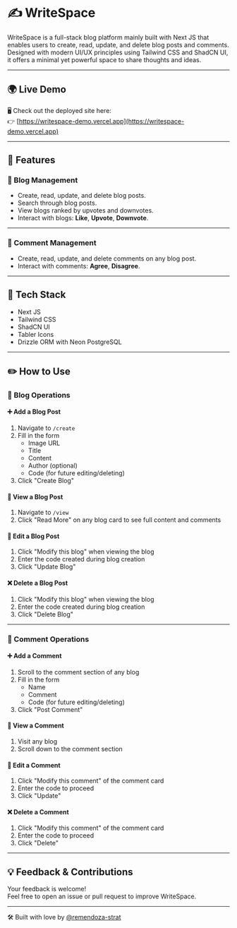 # ✍️ WriteSpace

WriteSpace is a full-stack blog platform mainly built with Next JS that enables users to create, read, update, and delete blog posts and comments. Designed with modern UI/UX principles using Tailwind CSS and ShadCN UI, it offers a minimal yet powerful space to share thoughts and ideas.

---

## 🌍 Live Demo

🖥️ Check out the deployed site here:  
👉 [https://writespace-demo.vercel.app](https://writespace-demo.vercel.app)

---

## 🚀 Features

### 📝 Blog Management

- Create, read, update, and delete blog posts.
- Search through blog posts.
- View blogs ranked by upvotes and downvotes.
- Interact with blogs: **Like**, **Upvote**, **Downvote**.

---

### 💬 Comment Management

- Create, read, update, and delete comments on any blog post.
- Interact with comments: **Agree**, **Disagree**.

---

## 🧱 Tech Stack

  - Next JS
  - Tailwind CSS
  - ShadCN UI
  - Tabler Icons
  - Drizzle ORM with Neon PostgreSQL

---

## ✏️ How to Use

### 🧾 Blog Operations

#### ➕ Add a Blog Post

1. Navigate to `/create`
2. Fill in the form
   - Image URL  
   - Title  
   - Content  
   - Author (optional)  
   - Code (for future editing/deleting)
3. Click "Create Blog"

#### 📖 View a Blog Post

1. Navigate to `/view`
2. Click "Read More" on any blog card to see full content and comments

#### 📝 Edit a Blog Post

1. Click "Modify this blog" when viewing the blog
2. Enter the code created during blog creation
3. Click "Update Blog"

#### ❌ Delete a Blog Post

1. Click "Modify this blog" when viewing the blog
2. Enter the code created during blog creation
3. Click "Delete Blog"

---

### 💬 Comment Operations

#### ➕ Add a Comment

1. Scroll to the comment section of any blog
2. Fill in the form
   - Name  
   - Comment  
   - Code (for future editing/deleting)
3. Click "Post Comment"

#### 📖 View a Comment

1. Visit any blog
2. Scroll down to the comment section

#### 📝 Edit a Comment

1. Click "Modify this comment" of the comment card
2. Enter the code to proceed
3. Click "Update"

#### ❌ Delete a Comment

1. Click "Modify this comment" of the comment card
2. Enter the code to proceed
3. Click "Delete"

---

## 💡 Feedback & Contributions

Your feedback is welcome!  
Feel free to open an issue or pull request to improve WriteSpace.

---

🛠️ Built with love by [@remendoza-strat](https://github.com/remendoza-strat)